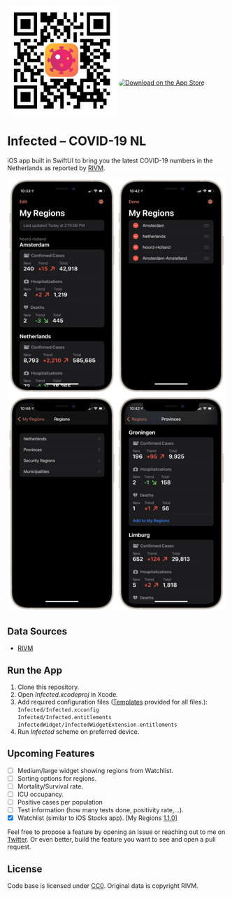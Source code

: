 <img src=./assets/qr-code.jpg width=250>
<a href="https://apps.apple.com/us/app/infected-covid-19-nl/id1537441887?itsct=apps_box&amp;itscg=30200" style="display: inline-block; overflow: hidden; border-top-left-radius: 13px; border-top-right-radius: 13px; border-bottom-right-radius: 13px; border-bottom-left-radius: 13px; width: 250px; height: 83px;"><img src="https://tools.applemediaservices.com/api/badges/download-on-the-app-store/black/en-US?size=250x83&amp;releaseDate=1605744000&h=139e16d48710b88c0ea28e96c3136a53" alt="Download on the App Store" style="border-top-left-radius: 13px; border-top-right-radius: 13px; border-bottom-right-radius: 13px; border-bottom-left-radius: 13px; width: 250px; height: 83px;"></a>

# Infected – COVID-19 NL
iOS app built in SwiftUI to bring you the latest COVID-19 numbers in the Netherlands as reported by [RIVM](https://data.rivm.nl/covid-19/).

<img src=./assets/my-regions.png width=250><img src=./assets/my-regions-edit.png width=250><img src=./assets/all-regions.png width=250><img src=./assets/provinces.png width=250>

## Data Sources
- [RIVM](https://data.rivm.nl/covid-19/)

## Run the App
1. Clone this repository.
1. Open _Infected.xcodeproj_ in Xcode.
1. Add required configuration files ([Templates](./config-templates) provided for all files.):  
`Infected/Infected.xcconfig`  
`Infected/Infected.entitlements`  
`InfectedWidget/InfectedWidgetExtension.entitlements`  
1. Run _Infected_ scheme on preferred device.

## Upcoming Features
- [ ] Medium/large widget showing regions from Watchlist.
- [ ] Sorting options for regions.
- [ ] Mortality/Survival rate.
- [ ] ICU occupancy.
- [ ] Positive cases per population
- [ ] Test information (how many tests done, positivity rate,...).
- [x] Watchlist (similar to iOS Stocks app). [My Regions [1.1.0](https://github.com/hungrxyz/Infected/releases/tag/1.1.0)]

Feel free to propose a feature by opening an Issue or reaching out to me on [Twitter](https://twitter.com/hungrxyz). Or even better, build the feature you want to see and open a pull request.

## License
Code base is licensed under [CC0](https://creativecommons.org/share-your-work/public-domain/cc0/). Original data is copyright RIVM.
